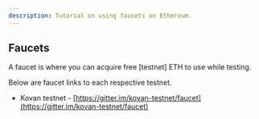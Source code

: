 ```yaml
---
description: Tutorial on using faucets on Ethereum.
---
```


## Faucets

A faucet is where you can acquire free [testnet] ETH to use while testing.

Below are faucet links to each respective testnet.

- Kovan testnet - [https://gitter.im/kovan-testnet/faucet](https://gitter.im/kovan-testnet/faucet)

